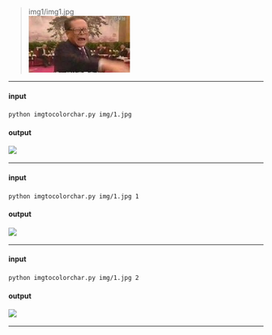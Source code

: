 >img1/img1.jpg  
![](img/1.jpg)

***
#### input
`python imgtocolorchar.py img/1.jpg`

#### output
![](http://o8qs2v45f.bkt.clouddn.com/2016-06-14.png)

***
#### input
`python imgtocolorchar.py img/1.jpg 1`

#### output
![](http://o8qs2v45f.bkt.clouddn.com/2016-06-14%20%281%29.png)

***
#### input
`python imgtocolorchar.py img/1.jpg 2`

#### output
![](http://o8qs2v45f.bkt.clouddn.com/2016-06-14%20%282%29.png)

***

